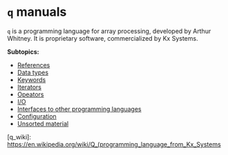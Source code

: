 # `q` manuals

`q` is a programming language for array processing, developed by Arthur Whitney. It is proprietary
software, commercialized by Kx Systems.

**Subtopics:**
- [References][references]
- [Data types][datatypes]
- [Keywords][keywords]
- [Iterators][iterators]
- [Opeators][operators]
- [I/O][io]
- [Interfaces to other programming languages][interface]
- [Configuration][configuration]
- [Unsorted material][unsorted]


[references]: ./references.md
[io]: ./io.md
[configuration]: ./configuration.md
[datatypes]: ./datatypes/README.md
[interface]: ./interfaces/README.md
[iterators]: ./iterators/README.md
[keywords]: ./keywords/README.md
[operators]: ./opreators/README.md
[unsorted]: ./unsorted.md
[q_wiki]: https://en.wikipedia.org/wiki/Q_(programming_language_from_Kx_Systems

